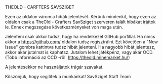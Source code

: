 THEOLD - CARFTERS
SAVSZIGET

Ezen az oldalon várom a hibák jelentését. Kérünk mindenkit, hogy ezen az oldalon csak a TheOld - Crafters SavSziget
szerveren talált hibákat írjátok le. Ennek megszegése következményeket von maga után.

Jelenteni csak akkor tudsz, hogy ha rendelkezel GitHub porfillal. Ha nincs akkor a https://github.com/ oldalon tudsz regisztrálni.
Ezt követően a "New Issue" gombra kattintva tudsz hibát jelenteni. 
Ha nagyobb hibát jelentesz, akkor akár jutalmat is kaphatsz. Jutalom lehet játékpénz, vagy akár OCD. (Több információ az OCD -ről: https://theold.minemarket.hu/)

A jelentésekkor ne használjatok trágár szavakat.

Köszönjük, hogy segítitek a munkánkat!
SavSziget Staff Team
